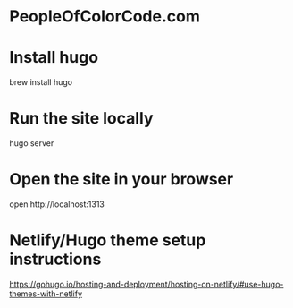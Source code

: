 # PeopleOfColorCode.com

# Install hugo
brew install hugo

# Run the site locally
hugo server

# Open the site in your browser
open http://localhost:1313

# Netlify/Hugo theme setup instructions
https://gohugo.io/hosting-and-deployment/hosting-on-netlify/#use-hugo-themes-with-netlify

